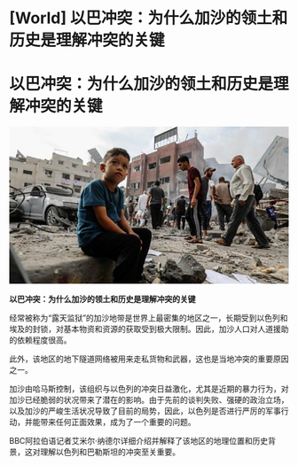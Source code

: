 # [World] 以巴冲突：为什么加沙的领土和历史是理解冲突的关键

#  以巴冲突：为什么加沙的领土和历史是理解冲突的关键

![](p0glmvqh.jpg)

**以巴冲突：为什么加沙的领土和历史是理解冲突的关键**


经常被称为“露天监狱”的加沙地带是世界上最密集的地区之一，长期受到以色列和埃及的封锁，对基本物资和资源的获取受到极大限制。因此，加沙人口对人道援助的依赖程度很高。

此外，该地区的地下隧道网络被用来走私货物和武器，这也是当地冲突的重要原因之一。

加沙由哈马斯控制，该组织与以色列的冲突日益激化，尤其是近期的暴力行为，对加沙已经脆弱的状况带来了潜在的影响。由于先前的谈判失败、强硬的政治立场，以及加沙的严峻生活状况导致了目前的局势，因此，以色列是否进行严厉的军事行动，并能带来任何正面效果，成为了一个重要的问题。

BBC阿拉伯语记者艾米尔·纳德尔详细介绍并解释了该地区的地理位置和历史背景，这对理解以色列和巴勒斯坦的冲突至关重要。


